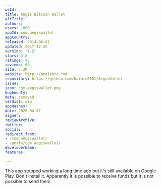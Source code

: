 ```yaml
---
wsId: 
title: Aegis Bitcoin Wallet
altTitle: 
authors: 
users: 1000
appId: com.aegiswallet
appCountry: 
released: 2014-06-01
updated: 2017-12-20
version: '1.2'
stars: 3.8
ratings: 95
reviews: 60
size: 7.2M
website: http://aegisbtc.com
repository: https://github.com/bsimic0001/AegisWallet
issue: 
icon: com.aegiswallet.png
bugbounty: 
meta: removed
verdict: wip
appHashes: 
date: 2020-04-07
signer: 
reviewArchive: 
twitter: 
social: 
redirect_from:
- /com.aegiswallet/
- /posts/com.aegiswallet/
developerName: 
features: 

---
```


This app stopped working a long time ago but it's still available on Google
Play. Don't install it. Apparently it is possible to receive funds but it is not
possible to send them.
